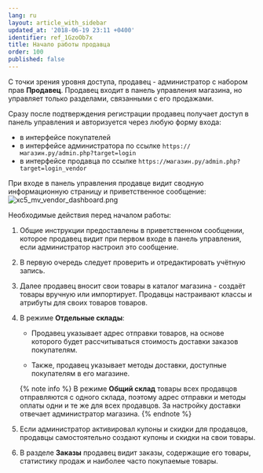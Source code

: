 ```yaml
---
lang: ru
layout: article_with_sidebar
updated_at: '2018-06-19 23:11 +0400'
identifier: ref_1GzoOb7x
title: Начало работы продавца
order: 100
published: false
---
```


С точки зрения уровня доступа, продавец - администратор с набором прав **Продавец**. Продавец входит в панель управления магазина, но управляет только разделами, связанными с его продажами.

Сразу после подтверждения регистрации продавец получает доступ в панель управления и авторизуется через любую форму входа:

   * в интерфейсе покупателей 
   * в интерфейсе администратора по ссылке `https://магазин.ру/admin.php?target=login`
   * в интерфейсе продавца по ссылке `https://магазин.ру/admin.php?target=login_vendor`
     
При входе в панель управления продавце видит сводную информационную страницу и приветственное сообщение:
![xc5_mv_vendor_dashboard.png]({{site.baseurl}}/attachments/ref_SZycMdTx/xc5_mv_vendor_dashboard.png)

Необходимые действия перед началом работы:

1. Общие инструкции предоставлены в приветственном сообщении, которое продавец видит при первом входе в панель управления, если администратор настроил это сообщение. 

2. В первую очередь следует проверить и отредактировать учётную запись.

3. Далее продавец вносит свои товары в каталог магазина - создаёт товары вручную или импортирует. Продавцы настраивают классы и атрибуты для своих товаров товаров.
    
4.  В режиме **Отдельные склады**:
    *  Продавец указывает адрес отправки товаров, на основе которого будет рассчитываться стоимость доставки заказов покупателям.

    *  Также, продавец указывает методы доставки, доступные покупателям в его магазине. 

    {% note info %}
    В режиме **Общий склад** товары всех продавцов отправляются с одного склада, поэтому адрес отправки и методы оплаты одни и те же для всех продавцов. За настройку доставки отвечает администратор магазина.
    {% endnote %}
  
5.  Если администратор активировал купоны и скидки для продавцов, продавцы самостоятельно создают купоны и скидки на свои товары.

6. В разделе **Заказы** продавец видит заказы, содержащие его товары, статистику продаж и наиболее часто покупаемые товары.
